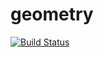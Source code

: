 # geometry
[![Build Status](https://travis-ci.org/Anastasiya443/geometry.svg?branch=master)](https://travis-ci.org/Anastasiya443/geometry)
